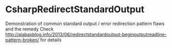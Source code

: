CsharpRedirectStandardOutput
============================

Demonstration of common standard output / error redirection pattern flaws and the remedy
Check http://alabaxblog.info/2013/06/redirectstandardoutput-beginoutputreadline-pattern-broken/ for details
